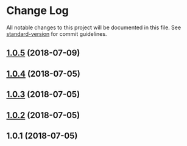 # Change Log

All notable changes to this project will be documented in this file. See [standard-version](https://github.com/conventional-changelog/standard-version) for commit guidelines.

<a name="1.0.5"></a>
## [1.0.5](https://github.com/dimensi/random-id/compare/v1.0.4...v1.0.5) (2018-07-09)



<a name="1.0.4"></a>
## [1.0.4](https://github.com/dimensi/random-id/compare/v1.0.3...v1.0.4) (2018-07-05)



<a name="1.0.3"></a>
## [1.0.3](https://github.com/dimensi/random-id/compare/v1.0.2...v1.0.3) (2018-07-05)



<a name="1.0.2"></a>
## [1.0.2](https://github.com/dimensi/random-id/compare/v1.0.1...v1.0.2) (2018-07-05)



<a name="1.0.1"></a>
## 1.0.1 (2018-07-05)
